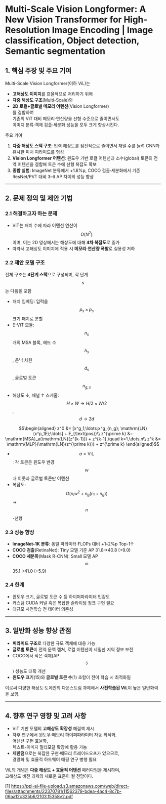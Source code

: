 # Multi-Scale Vision Longformer: A New Vision Transformer for High-Resolution Image Encoding | Image classification, Object detection, Semantic segmentation

## 1. 핵심 주장 및 주요 기여
Multi-Scale Vision Longformer(이하 ViL)는  
- **고해상도 이미지**를 효율적으로 처리하기 위해  
- **다중 해상도 구조**(Multi-Scale)와  
- **2D 로컬+글로벌 메모리 어텐션**(Vision Longformer)  
를 결합하여  
기존의 ViT 대비 메모리·연산량을 선형 수준으로 줄이면서도  
이미지 분류·객체 검출·세분화 성능을 모두 크게 향상시킨다.

주요 기여  
1. **다중 해상도 스택 구조**: 입력 해상도를 점진적으로 줄이면서 채널 수를 늘려 CNN과 유사한 피처 피라미드를 형성  
2. **Vision Longformer 어텐션**: 윈도우 기반 로컬 어텐션과 소수(global) 토큰의 전역 어텐션을 결합해 토큰 수에 선형 복잡도 확보  
3. **종합 실험**: ImageNet 분류에서 +1.8%p, COCO 검출·세분화에서 기존 ResNet/PVT 대비 3–6 AP 차이의 성능 향상  

***

## 2. 문제 정의 및 제안 기법

### 2.1 해결하고자 하는 문제
- ViT는 패치 수에 따라 어텐션 연산이 $$O(N^2)$$이며, 이는 2D 영상에서는 해상도에 대해 **4차 복잡도**로 증가  
- 따라서 고해상도 이미지에 적용 시 **메모리·연산량 폭발**로 실용성 저하  

### 2.2 제안 모델 구조
전체 구조는 **4단계 스택**으로 구성되며, 각 단계 $$s$$는 다음을 포함  
- 패치 임베딩: 입력을 $$p_s\times p_s$$ 크기 패치로 분할  
- E-ViT 모듈: $$n_s$$개의 MSA 블록, 헤드 수 $$h_s$$, 은닉 차원 $$d_s$$, 글로벌 토큰 $$n_{g,s}$$  
- 해상도 ↓, 채널 ↑ 스케줄: $$H\times W\to H/2\times W/2$$, $$d\to2d$$

```math
\begin{aligned}
z^0 &= [x^g_1;\ldots;x^g_{n_g}; \mathrm{LN}(x^p_1E);\ldots] + E_{\text{pos}}\\
z^{\prime k} &= \mathrm{MSA}_a(\mathrm{LN}(z^{k-1})) + z^{k-1},\quad k=1,\dots,n\\
z^k &= \mathrm{MLP}(\mathrm{LN}(z^{\prime k})) + z^{\prime k}
\end{aligned}
```
- $$a=\text{ViL}$$: 각 토큰은 윈도우 반경 $$w$$ 내 이웃과 글로벌 토큰만 어텐션  
- 복잡도: $$O(n_l w^2 + n_g(n_l+n_g))$$ → $$n$$-선형

### 2.3 성능 향상
- **ImageNet-1K 분류**: 동일 파라미터·FLOPs 대비 +1–2%p Top-1↑  
- **COCO 검출**(RetinaNet): Tiny 모델 기준 AP 31.8→40.8 (+9.0)  
- **COCO 세분화**(Mask R-CNN): Small 모델 AP$$_m$$ 35.1→41.0 (+5.9)  

### 2.4 한계
- 윈도우 크기, 글로벌 토큰 수 등 하이퍼파라미터 민감도  
- 커스텀 CUDA 커널 혹은 복잡한 슬라이딩 청크 구현 필요  
- 대규모 사전학습 전 데이터 의존성

***

## 3. 일반화 성능 향상 관점
- **피라미드 구조**로 다양한 규모 객체에 대응 가능  
- **글로벌 토큰**이 전역 문맥 캡처, 로컬 어텐션이 세밀한 지역 정보 보전  
- COCO에서 작은 객체(AP$$_S$$) 성능도 대폭 개선  
- **윈도우 크기**(15)와 **글로벌 토큰 수**(1) 조합이 전이 학습 시 최적화됨  

이로써 다양한 해상도·도메인의 다운스트림 과제에서 **사전학습된 ViL**이 높은 일반화력을 보임.

***

## 4. 향후 연구 영향 및 고려 사항
- ViT 기반 모델의 **고해상도 확장성** 해결책 제시  
- 차후 연구에서 윈도우·메모리 하이퍼파라미터 자동 최적화,  
  어텐션 구현 효율화,  
  텍스트-이미지 멀티모달 확장에 활용 가능  
- **제한점**으로는 복잡한 구현·메모리 트레이드오프가 있으므로,  
  경량화 및 효율적 하드웨어 매핑 연구 병행 필요  

ViL의 개념은 **다중 해상도 + 효율적 어텐션** 패러다임을 제시하며,  
고해상도 비전 과제의 새로운 표준이 될 전망이다.

[1] https://ppl-ai-file-upload.s3.amazonaws.com/web/direct-files/attachments/22370781/11562379-bdea-4ac4-8c7b-06aa12c325b6/2103.15358v2.pdf
